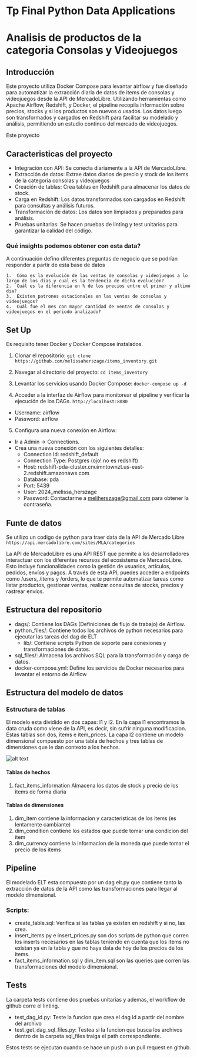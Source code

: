 # Tp Final Python Data Applications

# Analisis de productos de la categoria Consolas y Videojuegos 

## Introducción

Este proyecto utiliza Docker Compose para levantar airflow y fue diseñado para automatizar la extracción diaria de datos de items de consolas y videojuegos desde la API de MercadoLibre. Utilizando herramientas como Apache Airflow, Redshift, y Docker, el pipeline recopila información sobre precios, stocks y si los productos son nuevos o usados. Los datos luego son transformados y cargados en Redshift para facilitar su modelado y análisis, permitiendo un estudio continuo del mercado de videojuegos.

Este proyecto 

## Caracteristicas del proyecto

- Integración con API: Se conecta diariamente a la API de MercadoLibre.
- Extracción de datos: Extrae datos diarios de precio y stock de los items de la categoria consolas y videojuegos
- Creación de tablas: Crea tablas en Redshift para almacenar los datos de stock.
- Carga en Redshift: Los datos transformados son cargados en Redshift para consultas y análisis futuros.
- Transformación de datos: Los datos son limpiados y preparados para análisis.
- Pruebas unitarias: Se hacen pruebas de linting y test unitarios para garantizar la calidad del código.

### Qué insights podemos obtener con esta data?

A continuación defino diferentes preguntas de negocio que se podrían responder a partir de esta base de datos

	1.  Cómo es la evolución de las ventas de consolas y videojuegos a lo largo de los dias y cual es la tendencia de dicha evolución?
	2.  Cuál es la diferencia en % de los precios entre el primer y ultimo dia?
	3.  Existen patrones estacionales en las ventas de consolas y videojuegos?
	4.  Cuál fue el mes con mayor cantidad de ventas de consolas y videojuegos en el periodo analizado?	

## Set Up

Es requisito tener Docker y Docker Compose instalados.

1. Clonar el repositorio:
```git clone https://github.com/melissaherszage/items_inventory.git```

2. Navegar al directorio del proyecto:
```cd items_inventory```

3. Levantar los servicios usando Docker Compose:
```docker-compose up -d```

4. Acceder a la interfaz de Airflow para monitorear el pipeline y verificar la ejecución de los DAGs.
```http://localhost:8080```
- Username: airflow
- Password: airflow

5. Configura una nueva conexión en Airflow:
- Ir a Admin -> Connections.
- Crea una nueva conexión con los siguientes detalles:
    - Connection Id: redshift_default
    - Connection Type: Postgres (ojo! no es redshift)
    - Host: redshift-pda-cluster.cnuimntownzt.us-east-2.redshift.amazonaws.com
    - Database: pda
    - Port: 5439
    - User: 2024_melissa_herszage
    - Password: Contactarme a meliherszage@gmail.com para obtener la contraseña.

## Funte de datos

Se utilizo un codigo de python para traer data de la API de Mercado Libre
```https://api.mercadolibre.com/sites/MLA/categories```

La API de MercadoLibre es una API REST que permite a los desarrolladores interactuar con los diferentes recursos del ecosistema de MercadoLibre. Esto incluye funcionalidades como la gestión de usuarios, artículos, pedidos, envíos y pagos. A través de esta API, puedes acceder a endpoints como /users, /items y /orders, lo que te permite automatizar tareas como listar productos, gestionar ventas, realizar consultas de stocks, precios y rastrear envíos.

## Estructura del repositorio

- dags/: Contiene los DAGs (Definiciones de flujo de trabajo) de Airflow.
- python_files/: Contiene todos los archivos de python necesarios para ejecutar las tareas del dag de ELT
    - lib/: Contiene scripts Python de soporte para conexiones y transformaciones de datos.
- sql_files/: Almacena los archivos SQL para la transformación y carga de datos.
- docker-compose.yml: Define los servicios de Docker necesarios para levantar el entorno de Airflow

## Estructura del modelo de datos

### Estructura de tablas

El modelo esta dividido en dos capas: l1 y l2. En la capa l1 encontramos la data cruda como viene de la API, es decir, sin sufrir ninguna modificacion. Estas tablas son dos, items e item_prices.
La capa l2 contiene un modelo dimensional compuesto por una tabla de hechos y tres tablas de dimensiones que le dan contexto a los hechos.

![alt text](image.png)

#### Tablas de hechos

1. fact_items_information Almacena los datos de stock y precio de los items de forma diaria

#### Tablas de dimensiones

1. dim_item contiene la informacion y caracteristicas de los items (es lentamente cambiante)
2. dim_condition contiene los estados que puede tomar una condicion del item
3. dim_currency contiene la informacion de la moneda que puede tomar el precio de los items

## Pipeline

El modelado ELT esta compuesto por un dag elt.py que contiene tanto la extracción de datos de la API como las transformaciones para llegar al modelo dimensional.

### Scripts:
- create_table.sql: Verifica si las tablas ya existen en redshift y si no, las crea. 
- insert_items.py e insert_prices.py son dos scripts de python que corren los inserts necesarios en las tablas teniendo en cuenta que los items no existan ya en la tabla y que no haya data de hoy de los precios de los items.
- fact_items_information.sql y dim_item.sql son las queries que corren las transformaciones del modelo dimensional.

## Tests

La carpeta tests contiene dos pruebas unitarias y ademas, el workflow de github corre el linting.
- test_dag_id.py: Teste la funcion que crea el dag id a partir del nombre del archivo
- test_get_dag_sql_files.py: Testea si la funcion que busca los archivos dentro de la carpeta sql_files traiga el path correspondiente.

Estos tests se ejecutan cuando se hace un push o un pull request en github.
